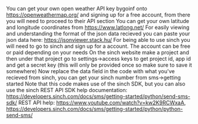 You can get your own open weather API key bygoinf onto https://openweathermap.org/ and signing up for a free account, from there you will need to proceed to their API section
You can get your own latitude and longitude coordinates from https://www.latlong.net/
For easily viewing and understanding the format of the json data recieved you can paste your json data here: https://jsonviewer.stack.hu/
For being able to use sinch you will need to go to sinch and sign up for a account. The account can be free or paid depending on your needs
On the sinch website make a project and then under that project go to settings->access keys to get project id, app id and get a secret key (this will only be provided once so make sure to save it somewhere)
Now replace the data field in the code with what you've recieved from sinch, you can get your sinch number from sms->getting started
Note that this code makes use of the sinch SDK, but you can also use the sinch REST API
SDK help documentation: https://developers.sinch.com/docs/sms/getting-started/python/send-sms-sdk/
REST API help: https://www.youtube.com/watch?v=kw2K9RCWxaA, https://developers.sinch.com/docs/sms/getting-started/python/python-send-sms/
